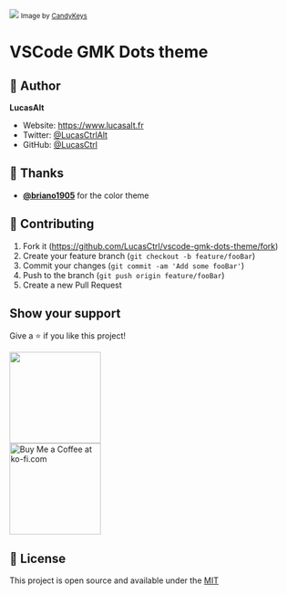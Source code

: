 ![](https://candykeys.com/img/gb/dots/dotslogo.png)
<small>Image by [CandyKeys](https://candykeys.com/group-buys/gmk-dots)</small>

# VSCode GMK Dots theme

## 👤 Author

**LucasAlt**
* Website: https://www.lucasalt.fr
* Twitter: [@LucasCtrlAlt](https://twitter.com/LucasCtrlAlt)
* GitHub: [@LucasCtrl](https://github.com/LucasCtrl)

## 🙏 Thanks

* [**@briano1905**](https://github.com/briano1905) for the color theme

## 🤝 Contributing

1. Fork it (https://github.com/LucasCtrl/vscode-gmk-dots-theme/fork)
2. Create your feature branch (`git checkout -b feature/fooBar`)
3. Commit your changes (`git commit -am 'Add some fooBar'`)
4. Push to the branch (`git push origin feature/fooBar`)
5. Create a new Pull Request

## Show your support

Give a ⭐️ if you like this project!

<a href="https://www.patreon.com/LucasAlt">
  <img src="https://c5.patreon.com/external/logo/become_a_patron_button@2x.png" width="160">
</a>
<br />
<a href='https://ko-fi.com/S6S21FLR2' target='_blank'>
  <img width='160' style='border:0px;width:160px;' src='https://cdn.ko-fi.com/cdn/kofi1.png?v=2' border='0' alt='Buy Me a Coffee at ko-fi.com' />
</a>

## 📝 License

This project is open source and available under the [MIT](https://github.com/LucasCtrl/vscode-gmk-dots-theme/blob/master/LICENSE)

